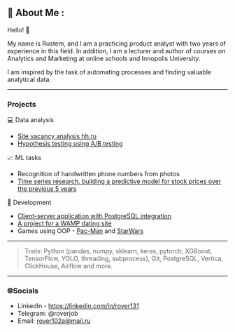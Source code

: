 ## 💫 About Me :
Hello! 👋

My name is Rustem, and I am a practicing product analyst with two years of experience in this field. In addition, I am a lecturer and author of courses on Analytics and Marketing at online schools and Innopolis University.

I am inspired by the task of automating processes and finding valuable analytical data.

____
### Projects
💻 Data analysis
- [Site vacancy analysis hh.ru](https://github.com/rover131/data_science/tree/main/analysis_head_hunter)
- [Hypothesis testing using A/B testing](https://github.com/rover131/data_science/tree/main/ab-test)

📈 ML tasks
- Recognition of handwritten phone numbers from photos
- [Time series research, building a predictive model for stock prices over the previous 5 years](https://github.com/rover131/final)

🦾 Development
- [Client-server application with PostgreSQL integration](https://github.com/rover131/postgresql_window)
- [A project for a WAMP dating site](https://github.com/rover131/meetings_WAMP/tree/master)
- Games using OOP - [Pac-Man]( https://github.com/rover131/packman) and [StarWars](https://github.com/rover131/game_plan)
____

> Tools: Python (pandas, numpy, sklearn, keras, pytorch, XGBoost, TensorFlow, YOLO, threading, subprocess), Git, PostgreSQL, Vertica, ClickHouse, Airflow and more.
____
### 🌐Socials
- LinkedIn - https://linkedin.com/in/rover131
- Telegram: @roverjob
- Email: rover102a@mail.ru
